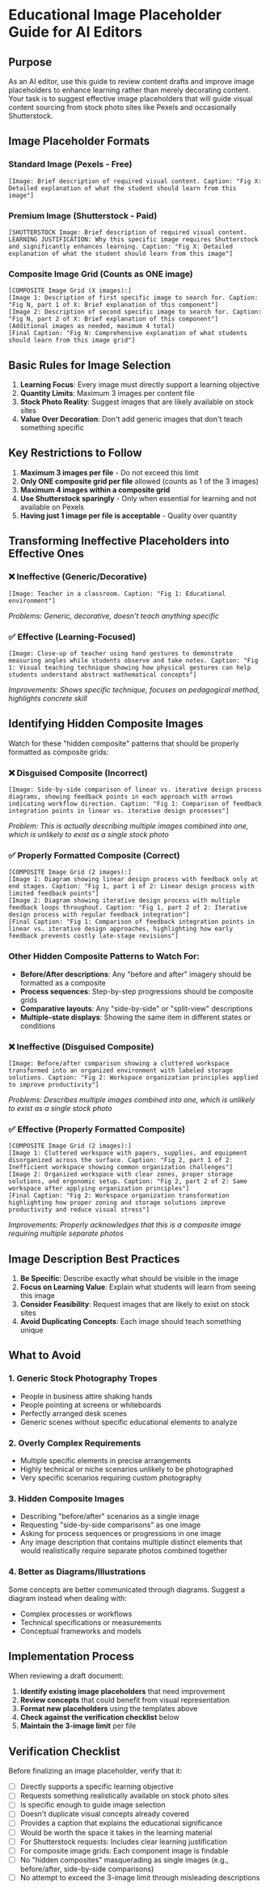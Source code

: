 # Educational Image Placeholder Guide for AI Editors

## Purpose
As an AI editor, use this guide to review content drafts and improve image placeholders to enhance learning rather than merely decorating content. Your task is to suggest effective image placeholders that will guide visual content sourcing from stock photo sites like Pexels and occasionally Shutterstock.

## Image Placeholder Formats

### Standard Image (Pexels - Free)
```
[Image: Brief description of required visual content. Caption: "Fig X: Detailed explanation of what the student should learn from this image"]
```

### Premium Image (Shutterstock - Paid)
```
[SHUTTERSTOCK Image: Brief description of required visual content. LEARNING JUSTIFICATION: Why this specific image requires Shutterstock and significantly enhances learning. Caption: "Fig X: Detailed explanation of what the student should learn from this image"]
```

### Composite Image Grid (Counts as ONE image)
```
[COMPOSITE Image Grid (X images):]
[Image 1: Description of first specific image to search for. Caption: "Fig N, part 1 of X: Brief explanation of this component"]
[Image 2: Description of second specific image to search for. Caption: "Fig N, part 2 of X: Brief explanation of this component"]
(Additional images as needed, maximum 4 total)
[Final Caption: "Fig N: Comprehensive explanation of what students should learn from this image grid"]
```

## Basic Rules for Image Selection

1. **Learning Focus**: Every image must directly support a learning objective
2. **Quantity Limits**: Maximum 3 images per content file
3. **Stock Photo Reality**: Suggest images that are likely available on stock sites
4. **Value Over Decoration**: Don't add generic images that don't teach something specific

## Key Restrictions to Follow

1. **Maximum 3 images per file** - Do not exceed this limit
2. **Only ONE composite grid per file** allowed (counts as 1 of the 3 images)
3. **Maximum 4 images within a composite grid**
4. **Use Shutterstock sparingly** - Only when essential for learning and not available on Pexels
5. **Having just 1 image per file is acceptable** - Quality over quantity

## Transforming Ineffective Placeholders into Effective Ones

### ❌ Ineffective (Generic/Decorative)
```
[Image: Teacher in a classroom. Caption: "Fig 1: Educational environment"]
```
*Problems: Generic, decorative, doesn't teach anything specific*

### ✅ Effective (Learning-Focused)
```
[Image: Close-up of teacher using hand gestures to demonstrate measuring angles while students observe and take notes. Caption: "Fig 1: Visual teaching technique showing how physical gestures can help students understand abstract mathematical concepts"]
```
*Improvements: Shows specific technique, focuses on pedagogical method, highlights concrete skill*

## Identifying Hidden Composite Images

Watch for these "hidden composite" patterns that should be properly formatted as composite grids:

### ❌ Disguised Composite (Incorrect)
```
[Image: Side-by-side comparison of linear vs. iterative design process diagrams, showing feedback points in each approach with arrows indicating workflow direction. Caption: "Fig 1: Comparison of feedback integration points in linear vs. iterative design processes"]
```
*Problem: This is actually describing multiple images combined into one, which is unlikely to exist as a single stock photo*

### ✅ Properly Formatted Composite (Correct)
```
[COMPOSITE Image Grid (2 images):]
[Image 1: Diagram showing linear design process with feedback only at end stages. Caption: "Fig 1, part 1 of 2: Linear design process with limited feedback points"]
[Image 2: Diagram showing iterative design process with multiple feedback loops throughout. Caption: "Fig 1, part 2 of 2: Iterative design process with regular feedback integration"]
[Final Caption: "Fig 1: Comparison of feedback integration points in linear vs. iterative design approaches, highlighting how early feedback prevents costly late-stage revisions"]
```

### Other Hidden Composite Patterns to Watch For:
- **Before/After descriptions**: Any "before and after" imagery should be formatted as a composite
- **Process sequences**: Step-by-step progressions should be composite grids
- **Comparative layouts**: Any "side-by-side" or "split-view" descriptions
- **Multiple-state displays**: Showing the same item in different states or conditions

### ❌ Ineffective (Disguised Composite)
```
[Image: Before/after comparison showing a cluttered workspace transformed into an organized environment with labeled storage solutions. Caption: "Fig 2: Workspace organization principles applied to improve productivity"]
```
*Problems: Describes multiple images combined into one, which is unlikely to exist as a single stock photo*

### ✅ Effective (Properly Formatted Composite)
```
[COMPOSITE Image Grid (2 images):]
[Image 1: Cluttered workspace with papers, supplies, and equipment disorganized across the surface. Caption: "Fig 2, part 1 of 2: Inefficient workspace showing common organization challenges"]
[Image 2: Organized workspace with clear zones, proper storage solutions, and ergonomic setup. Caption: "Fig 2, part 2 of 2: Same workspace after applying organization principles"]
[Final Caption: "Fig 2: Workspace organization transformation highlighting how proper zoning and storage solutions improve productivity and reduce visual stress"]
```
*Improvements: Properly acknowledges that this is a composite image requiring multiple separate photos*

## Image Description Best Practices

1. **Be Specific**: Describe exactly what should be visible in the image
2. **Focus on Learning Value**: Explain what students will learn from seeing this image
3. **Consider Feasibility**: Request images that are likely to exist on stock sites
4. **Avoid Duplicating Concepts**: Each image should teach something unique

## What to Avoid

### 1. Generic Stock Photography Tropes
- People in business attire shaking hands
- People pointing at screens or whiteboards
- Perfectly arranged desk scenes
- Generic scenes without specific educational elements to analyze

### 2. Overly Complex Requirements
- Multiple specific elements in precise arrangements
- Highly technical or niche scenarios unlikely to be photographed
- Very specific scenarios requiring custom photography

### 3. Hidden Composite Images
- Describing "before/after" scenarios as a single image
- Requesting "side-by-side comparisons" as one image
- Asking for process sequences or progressions in one image
- Any image description that contains multiple distinct elements that would realistically require separate photos combined together

### 4. Better as Diagrams/Illustrations
Some concepts are better communicated through diagrams. Suggest a diagram instead when dealing with:
- Complex processes or workflows
- Technical specifications or measurements
- Conceptual frameworks and models

## Implementation Process

When reviewing a draft document:

1. **Identify existing image placeholders** that need improvement
2. **Review concepts** that could benefit from visual representation
3. **Format new placeholders** using the templates above
4. **Check against the verification checklist** below
5. **Maintain the 3-image limit** per file

## Verification Checklist

Before finalizing an image placeholder, verify that it:
- [ ] Directly supports a specific learning objective
- [ ] Requests something realistically available on stock photo sites
- [ ] Is specific enough to guide image selection
- [ ] Doesn't duplicate visual concepts already covered
- [ ] Provides a caption that explains the educational significance
- [ ] Would be worth the space it takes in the learning material
- [ ] For Shutterstock requests: Includes clear learning justification
- [ ] For composite image grids: Each component image is findable
- [ ] No "hidden composites" masquerading as single images (e.g., before/after, side-by-side comparisons)
- [ ] No attempt to exceed the 3-image limit through misleading descriptions
